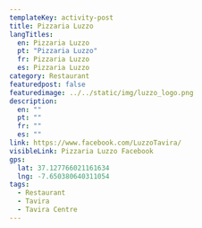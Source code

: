 ```yaml
---
templateKey: activity-post
title: Pizzaria Luzzo
langTitles:
  en: Pizzaria Luzzo
  pt: "Pizzaria Luzzo"
  fr: Pizzaria Luzzo
  es: Pizzaria Luzzo
category: Restaurant 
featuredpost: false
featuredimage: ../../static/img/luzzo_logo.png
description: 
  en: ""
  pt: ""
  fr: ""
  es: ""
link: https://www.facebook.com/LuzzoTavira/
visibleLink: Pizzaria Luzzo Facebook
gps:
  lat: 37.127766021161634
  lng: -7.650380640311054
tags:
  - Restaurant
  - Tavira
  - Tavira Centre
---
```


